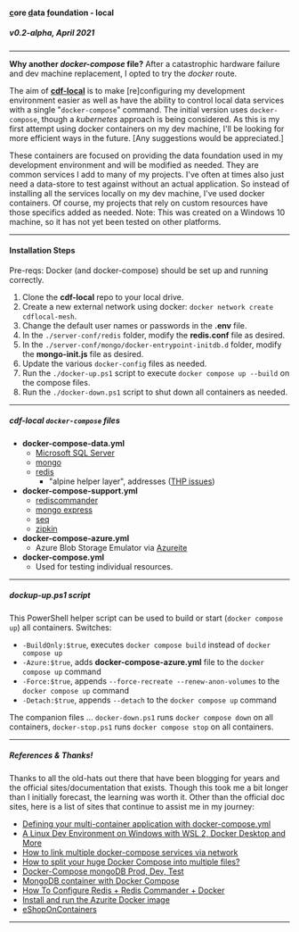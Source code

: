 #### <u>c</u>ore <u>d</u>ata <u>f</u>oundation - local ####
##### v0.2-alpha, April 2021 #####

----------

**Why another *docker-compose* file?** After a catastrophic hardware failure and dev machine replacement,  I opted to try the *docker* route.

The aim of <u>**cdf-local**</u> is to make [re]configuring my development environment easier as well as have the  ability to control local data services with a single "`docker-compose`" command. The initial version uses `docker-compose`, though a *kubernetes* approach is being considered.  As this is my first attempt using docker containers on my dev machine, I'll be looking for more efficient ways in the future. [Any suggestions would be appreciated.] 

These containers are focused on providing the data foundation used in my development environment and will be modified as needed. They are common services I add to many of my projects. I've often at times also just need a data-store to test against without an actual application. So instead of installing all the services locally on my dev machine, I've used docker containers. Of course, my projects that rely on custom resources have those specifics added as needed. Note: This was created on a Windows 10 machine, so it has not yet been tested on other platforms.

----------

#### Installation Steps ####

Pre-reqs: Docker (and docker-compose) should be set up and running correctly.

1. Clone the **cdf-local** repo to your local drive.
2. Create a new external network using docker: `docker network create cdflocal-mesh`. 
3. Change the default user names or passwords in the **.env** file.
4. In the `./server-conf/redis` folder, modify the **redis.conf** file as desired.
5. In the `./server-conf/mongo/docker-entrypoint-initdb.d` folder, modify the **mongo-init.js** file as desired.
6. Update the various `docker-config` files as needed.
7. Run the `./docker-up.ps1` script to execute `docker compose up --build` on the compose files.
8. Run the `./docker-down.ps1` script to shut down all containers as needed.

----------

##### cdf-local `docker-compose` files #####

- **docker-compose-data.yml**
	- [Microsoft SQL Server](https://hub.docker.com/_/microsoft-mssql-server) 
	- [mongo](https://hub.docker.com/_/mongo)
	- [redis](https://hub.docker.com/_/redis) 
		- "alpine helper layer", addresses ([THP issues](https://github.com/docker-library/redis/issues/55))
- **docker-compose-support.yml**
	- [rediscommander](https://hub.docker.com/r/rediscommander/redis-commander)
	- [mongo express](https://hub.docker.com/_/mongo-express)
	- [seq](https://hub.docker.com/r/datalust/seq)
	- [zipkin](https://hub.docker.com/r/openzipkin/zipkin)
- **docker-compose-azure.yml**
	- Azure Blob Storage Emulator via [Azureite](https://hub.docker.com/_/microsoft-azure-storage-azurite)
- **docker-compose.yml**
	- Used for testing individual resources.
	
----------

##### dockup-up.ps1 script #####

This PowerShell helper script can be used to build or start (`docker compose up`) all containers. Switches:

- `-BuildOnly:$true`, executes `docker compose build` instead of `docker compose up`  
- `-Azure:$true`, adds **docker-compose-azure.yml** file to the `docker compose up` command 
- `-Force:$true`, appends `--force-recreate --renew-anon-volumes` to the `docker compose up` command
- `-Detach:$true`, appends `--detach` to the `docker compose up` command

The companion files ...
`docker-down.ps1` runs `docker compose down` on all containers,
`docker-stop.ps1` runs `docker compose stop` on all containers.

----------

##### References & Thanks! #####

Thanks to all the old-hats out there that have been blogging for years and the official sites/documentation that exists. Though this took me a bit longer than I initially forecast, the learning was worth it. Other than the official doc sites, here is a list of sites that continue to assist me in my journey:
 
- [Defining your multi-container application with docker-compose.yml](https://docs.microsoft.com/en-us/dotnet/architecture/microservices/multi-container-microservice-net-applications/multi-container-applications-docker-compose)
- [A Linux Dev Environment on Windows with WSL 2, Docker Desktop and More](https://nickjanetakis.com/blog/a-linux-dev-environment-on-windows-with-wsl-2-docker-desktop-and-more)
- [How to link multiple docker-compose services via network](https://tjtelan.com/blog/how-to-link-multiple-docker-compose-via-network/)
- [How to split your huge Docker Compose into multiple files?](https://medium.com/@piotr.macha/how-to-split-your-huge-docker-compose-into-multiple-files-3c8866e495dd)
- [Docker-Compose mongoDB Prod, Dev, Test](https://onexlab-io.medium.com/docker-compose-mongodb-prod-dev-test-environment-eb1a75675f93)
- [MongoDB container with Docker Compose](https://zgadzaj.com/development/docker/docker-compose/containers/mongodb)
- [How To Configure Redis + Redis Commander + Docker](https://hackernoon.com/how-to-configurate-redis-redis-commander-docker-616136f2)
- [Install and run the Azurite Docker image](https://docs.microsoft.com/en-us/azure/storage/common/storage-use-azurite#install-and-run-the-azurite-docker-image) 
- [eShopOnContainers](https://github.com/dotnet-architecture/eShopOnContainers)

----------

